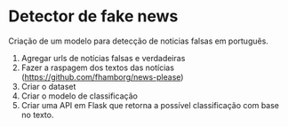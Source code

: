 # Detector de fake news
 Criação de um modelo para detecção de noticias falsas em português.
 
 1. Agregar urls de notícias falsas e verdadeiras
 2. Fazer a raspagem dos textos das notícias (https://github.com/fhamborg/news-please)
 3. Criar o dataset
 4. Criar o modelo de classificação
 5. Criar uma API em Flask que retorna a possível classificação com base no texto.
